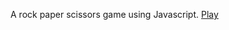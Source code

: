 A rock paper scissors game using Javascript. [Play](https://rock-paper-scissors-eta-sandy.vercel.app/)
